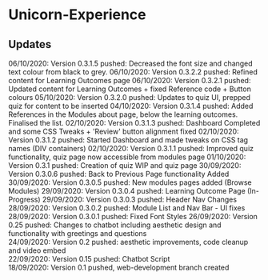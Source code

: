# Unicorn-Experience  

## Updates
06/10/2020: Version 0.3.1.5 pushed: Decreased the font size and changed text colour from black to grey. 
06/10/2020: Version 0.3.2.2 pushed: Refined content for Learning Outcomes page
06/10/2020: Version 0.3.2.1 pushed: Updated content for Learning Outcomes + fixed Reference code + Button colours
05/10/2020: Version 0.3.2.0 pushed: Updates to quiz UI, prepped quiz for content to be inserted
04/10/2020: Version 0.3.1.4 pushed: Added References in the Modules about page, below the learning outcomes. Finalised the list.
02/10/2020: Version 0.3.1.3 pushed: Dashboard Completed and some CSS Tweaks + 'Review' button alignment fixed
02/10/2020: Version 0.3.1.2 pushed: Started Dashboard and made tweaks on CSS tag names (DIV containers)
02/10/2020: Version 0.3.1.1 pushed: Improved quiz functionality, quiz page now accessible from modules page
01/10/2020: Version 0.3.1 pushed: Creation of quiz WIP and quiz page
30/09/2020: Version 0.3.0.6 pushed: Back to Previous Page functionality Added
30/09/2020: Version 0.3.0.5 pushed: New modules pages added (Browse Modules)
29/09/2020: Version 0.3.0.4 pushed: Learning Outcome Page (In-Progress)
29/09/2020: Version 0.3.0.3 pushed: Header Nav Changes
28/09/2020: Version 0.3.0.2 pushed: Module List and Nav Bar - UI fixes
28/09/2020: Version 0.3.0.1 pushed: Fixed Font Styles
26/09/2020: Version 0.25 pushed: Changes to chatbot including aesthetic design and functionality with greetings and questions  
24/09/2020: Version 0.2 pushed: aesthetic improvements, code cleanup and video embed  
22/09/2020: Version 0.15 pushed: Chatbot Script  
18/09/2020: Version 0.1 pushed, web-development branch created  
